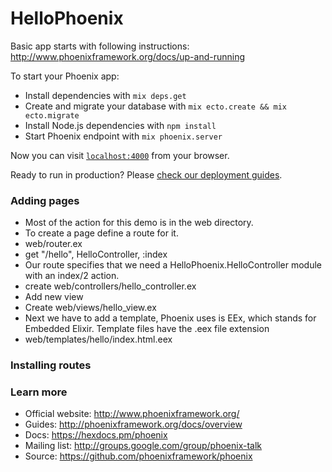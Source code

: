 # HelloPhoenix

Basic app starts with following instructions:
http://www.phoenixframework.org/docs/up-and-running

To start your Phoenix app:

  * Install dependencies with `mix deps.get`
  * Create and migrate your database with `mix ecto.create && mix ecto.migrate`
  * Install Node.js dependencies with `npm install`
  * Start Phoenix endpoint with `mix phoenix.server`

Now you can visit [`localhost:4000`](http://localhost:4000) from your browser.

Ready to run in production? Please [check our deployment guides](http://www.phoenixframework.org/docs/deployment).

### Adding pages
* Most of the action for this demo is in the web directory.
* To create a page define a route for it.
* web/router.ex
* get "/hello", HelloController, :index
* Our route specifies that we need a HelloPhoenix.HelloController module with an index/2 action.
* create web/controllers/hello_controller.ex
* Add new view
* Create web/views/hello_view.ex
* Next we have to add a template, Phoenix uses is EEx, which stands for Embedded Elixir. Template files have the .eex file extension
* web/templates/hello/index.html.eex

### Installing routes

### Learn more

  * Official website: http://www.phoenixframework.org/
  * Guides: http://phoenixframework.org/docs/overview
  * Docs: https://hexdocs.pm/phoenix
  * Mailing list: http://groups.google.com/group/phoenix-talk
  * Source: https://github.com/phoenixframework/phoenix
